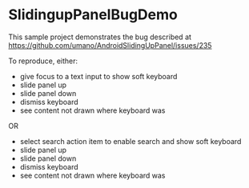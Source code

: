 SlidingupPanelBugDemo
=====================

This sample project demonstrates the bug described at https://github.com/umano/AndroidSlidingUpPanel/issues/235

To reproduce, either:

* give focus to a text input to show soft keyboard
* slide panel up
* slide panel down
* dismiss keyboard
* see content not drawn where keyboard was

OR

* select search action item to enable search and show soft keyboard
* slide panel up
* slide panel down
* dismiss keyboard
* see content not drawn where keyboard was

